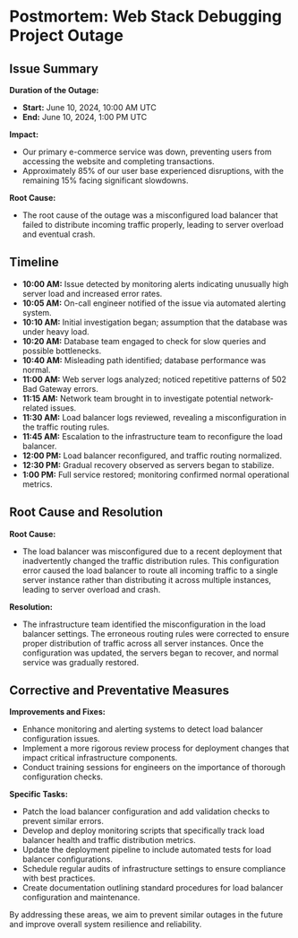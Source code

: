# Postmortem: Web Stack Debugging Project Outage

## Issue Summary

**Duration of the Outage:**

- **Start:** June 10, 2024, 10:00 AM UTC
- **End:** June 10, 2024, 1:00 PM UTC

**Impact:**

- Our primary e-commerce service was down, preventing users from accessing the website and completing transactions.
- Approximately 85% of our user base experienced disruptions, with the remaining 15% facing significant slowdowns.

**Root Cause:**

- The root cause of the outage was a misconfigured load balancer that failed to distribute incoming traffic properly, leading to server overload and eventual crash.

## Timeline

- **10:00 AM:** Issue detected by monitoring alerts indicating unusually high server load and increased error rates.
- **10:05 AM:** On-call engineer notified of the issue via automated alerting system.
- **10:10 AM:** Initial investigation began; assumption that the database was under heavy load.
- **10:20 AM:** Database team engaged to check for slow queries and possible bottlenecks.
- **10:40 AM:** Misleading path identified; database performance was normal.
- **11:00 AM:** Web server logs analyzed; noticed repetitive patterns of 502 Bad Gateway errors.
- **11:15 AM:** Network team brought in to investigate potential network-related issues.
- **11:30 AM:** Load balancer logs reviewed, revealing a misconfiguration in the traffic routing rules.
- **11:45 AM:** Escalation to the infrastructure team to reconfigure the load balancer.
- **12:00 PM:** Load balancer reconfigured, and traffic routing normalized.
- **12:30 PM:** Gradual recovery observed as servers began to stabilize.
- **1:00 PM:** Full service restored; monitoring confirmed normal operational metrics.

## Root Cause and Resolution

**Root Cause:**

- The load balancer was misconfigured due to a recent deployment that inadvertently changed the traffic distribution rules. This configuration error caused the load balancer to route all incoming traffic to a single server instance rather than distributing it across multiple instances, leading to server overload and crash.

**Resolution:**

- The infrastructure team identified the misconfiguration in the load balancer settings. The erroneous routing rules were corrected to ensure proper distribution of traffic across all server instances. Once the configuration was updated, the servers began to recover, and normal service was gradually restored.

## Corrective and Preventative Measures

**Improvements and Fixes:**

- Enhance monitoring and alerting systems to detect load balancer configuration issues.
- Implement a more rigorous review process for deployment changes that impact critical infrastructure components.
- Conduct training sessions for engineers on the importance of thorough configuration checks.

**Specific Tasks:**

- Patch the load balancer configuration and add validation checks to prevent similar errors.
- Develop and deploy monitoring scripts that specifically track load balancer health and traffic distribution metrics.
- Update the deployment pipeline to include automated tests for load balancer configurations.
- Schedule regular audits of infrastructure settings to ensure compliance with best practices.
- Create documentation outlining standard procedures for load balancer configuration and maintenance.

By addressing these areas, we aim to prevent similar outages in the future and improve overall system resilience and reliability.